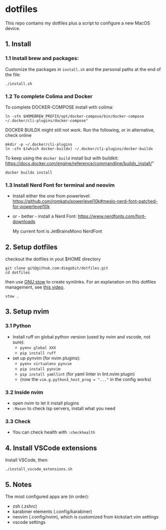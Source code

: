 # dotfiles

This repo contains my dotfiles plus a script to configure a new MacOS device.

## 1. Install

### 1.1 Install brew and packages:

Customize the packages in `install.sh` and the personal paths at the end of the file:
```
./install.sh
```

### 1.2 To complete Colima and Docker
To complete DOCKER-COMPOSE install with colima:

```
ln -sfn $HOMEBREW_PREFIX/opt/docker-compose/bin/docker-compose ~/.docker/cli-plugins/docker-compose"
```

DOCKER BUILDX might still not work. Run the following, or in alternative, check online

```
mkdir -p ~/.docker/cli-plugins
ln -sfn $(which docker-buildx) ~/.docker/cli-plugins/docker-buildx
```

To keep using the `docker build` install but with buildkit:
https://docs.docker.com/engine/reference/commandline/buildx_install/"

```
docker buildx install
```

### 1.3 Install Nerd Font for terminal and neovim

- Install either the one from powerlevel: https://github.com/romkatv/powerlevel10k#meslo-nerd-font-patched-for-powerlevel10k
- or - better - install a Nerd Font: https://www.nerdfonts.com/font-downloads

  My current font is JetBrainsMono NerdFont

## 2. Setup dotfiles
checkout the dotfiles in yout $HOME directory

```
git clone git@github.com:diegobit/dotfiles.git
cd dotfiles
```

then use [GNU stow](https://www.gnu.org/software/stow/) to create symlinks. For an explanation on this dotfiles management, see [this video](https://youtu.be/y6XCebnB9gs?si=PVgjVFBUp82NuZwH).

```
stow .
```

## 3. Setup nvim

### 3.1 Python
- Install ruff on global python version (used by nvim and vscode, not sure):
  - `pyenv global XXX`
  - `pip install ruff`
- set up pynvim (for nvim plugins):
  - `pyenv virtualenv pynvim`
  - `pip install pynvim`
  - `pip install yamllint` (for yaml linter in lint.nvim plugin)
  - (now the `vim.g.python3_host_prog = "..."` in the config works)

### 3.2 Inside nvim
- open nvim to let it install plugins
- `:Mason` to check lsp servers, install what you need

### 3.3 Check
- You can check health with `:checkhealth`

## 4. Install VSCode extensions

Install VSCode, then:

```
./install_vscode_extensions.sh
```

## 5. Notes
The most configured apps are (in order):
- zsh (.zshrc)
- karabiner elements (.config/karabiner)
- neovim (.config/nvim), which is customized from kickstart.vim settings
- vscode settings

